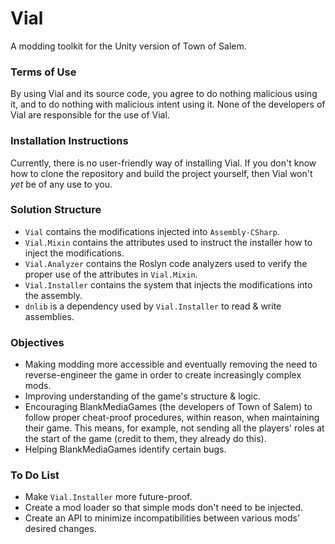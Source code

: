# Vial

A modding toolkit for the Unity version of Town of Salem.

### Terms of Use

By using Vial and its source code, you agree to do nothing malicious using it, and to do nothing with malicious intent using it.
None of the developers of Vial are responsible for the use of Vial.

### Installation Instructions

Currently, there is no user-friendly way of installing Vial.
If you don't know how to clone the repository and build the project yourself, then Vial won't *yet* be of any use to you.

### Solution Structure

* `Vial` contains the modifications injected into `Assembly-CSharp`.
* `Vial.Mixin` contains the attributes used to instruct the installer how to inject the modifications.
* `Vial.Analyzer` contains the Roslyn code analyzers used to verify the proper use of the attributes in `Vial.Mixin`.
* `Vial.Installer` contains the system that injects the modifications into the assembly.
* `dnlib` is a dependency used by `Vial.Installer` to read & write assemblies.

### Objectives

* Making modding more accessible and eventually removing the need to reverse-engineer the game in order to create increasingly complex mods.
* Improving understanding of the game's structure & logic.
* Encouraging BlankMediaGames (the developers of Town of Salem) to follow proper cheat-proof procedures, within reason, when maintaining their game.
This means, for example, not sending all the players' roles at the start of the game (credit to them, they already do this).
* Helping BlankMediaGames identify certain bugs.

### To Do List

* Make `Vial.Installer` more future-proof.
* Create a mod loader so that simple mods don't need to be injected.
* Create an API to minimize incompatibilities between various mods' desired changes.
